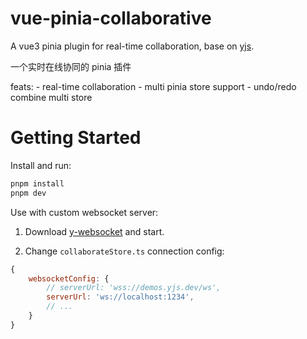 # vue-pinia-collaborative

A vue3 pinia plugin for real-time collaboration, base on [yjs](https://github.com/yjs/yjs).

一个实时在线协同的 pinia 插件

feats: - real-time collaboration - multi pinia store support - undo/redo combine multi store

# Getting Started

Install and run:

```sh
pnpm install
pnpm dev
```

Use with custom websocket server:

1. Download [y-websocket](https://github.com/yjs/y-websocket) and start.

2. Change `collaborateStore.ts` connection config:

```js
{
    websocketConfig: {
        // serverUrl: 'wss://demos.yjs.dev/ws',
        serverUrl: 'ws://localhost:1234',
        // ...
    }
}
```
